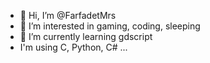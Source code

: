 - 👋 Hi, I’m @FarfadetMrs
- 👀 I’m interested in gaming, coding, sleeping
- 🌱 I’m currently learning gdscript
- I'm using C, Python, C# ...


<!---
FarfadetMrs/FarfadetMrs is a ✨ special ✨ repository because its `README.md` (this file) appears on your GitHub profile.
You can click the Preview link to take a look at your changes.
--->
